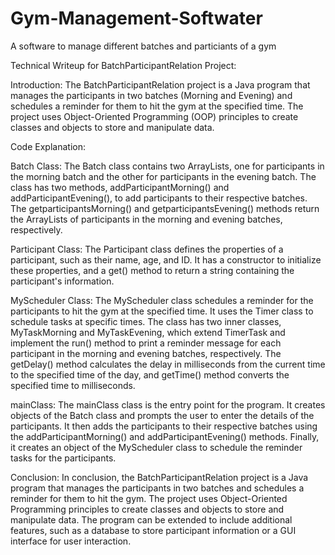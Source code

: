 # Gym-Management-Softwater
A software to manage different batches and particiants of a gym


Technical Writeup for BatchParticipantRelation Project:

Introduction:
The BatchParticipantRelation project is a Java program that manages the participants in two batches (Morning and Evening) and schedules a reminder for them to hit the gym at the specified time. The project uses Object-Oriented Programming (OOP) principles to create classes and objects to store and manipulate data.

Code Explanation:

Batch Class:
The Batch class contains two ArrayLists, one for participants in the morning batch and the other for participants in the evening batch. The class has two methods, addParticipantMorning() and addParticipantEvening(), to add participants to their respective batches. The getparticipantsMorning() and getparticipantsEvening() methods return the ArrayLists of participants in the morning and evening batches, respectively.

Participant Class:
The Participant class defines the properties of a participant, such as their name, age, and ID. It has a constructor to initialize these properties, and a get() method to return a string containing the participant's information.

MyScheduler Class:
The MyScheduler class schedules a reminder for the participants to hit the gym at the specified time. It uses the Timer class to schedule tasks at specific times. The class has two inner classes, MyTaskMorning and MyTaskEvening, which extend TimerTask and implement the run() method to print a reminder message for each participant in the morning and evening batches, respectively. The getDelay() method calculates the delay in milliseconds from the current time to the specified time of the day, and getTime() method converts the specified time to milliseconds.

mainClass:
The mainClass class is the entry point for the program. It creates objects of the Batch class and prompts the user to enter the details of the participants. It then adds the participants to their respective batches using the addParticipantMorning() and addParticipantEvening() methods. Finally, it creates an object of the MyScheduler class to schedule the reminder tasks for the participants.

Conclusion:
In conclusion, the BatchParticipantRelation project is a Java program that manages the participants in two batches and schedules a reminder for them to hit the gym. The project uses Object-Oriented Programming principles to create classes and objects to store and manipulate data. The program can be extended to include additional features, such as a database to store participant information or a GUI interface for user interaction.
